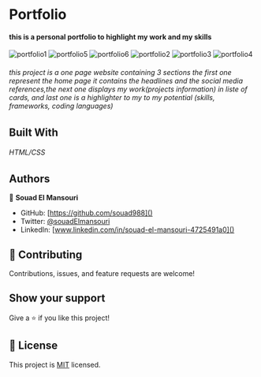 # Portfolio
#### this is a personal portfolio to highlight my work and my skills



![portfolio1](https://user-images.githubusercontent.com/59707859/148624229-13ab99dd-51c4-4c37-9d99-531a455227bf.PNG)
![portfolio5](https://user-images.githubusercontent.com/59707859/148624243-27778486-4977-45e9-bc6b-9c4aea78b6f2.PNG)
![portfolio6](https://user-images.githubusercontent.com/59707859/148624244-5430c3cd-9bd8-432d-aae6-dd759d869df5.PNG)
![portfolio2](https://user-images.githubusercontent.com/59707859/148624245-62581054-c7e3-4411-85ab-844ee92616fc.PNG)
![portfolio3](https://user-images.githubusercontent.com/59707859/148624246-27992101-78ed-4e40-980c-83918a20a248.PNG)
![portfolio4](https://user-images.githubusercontent.com/59707859/148624248-a551fb6b-8806-41bb-901c-cfc5d7fb394e.PNG)


###### this project is a one page website containing 3 sections the first one represent the home page it contains the headlines and the social media references,the next one displays my work(projects information) in liste of cards, and last one is a highlighter to my to my potential (skills, frameworks, coding languages)

## Built With
###### HTML/CSS


## Authors

👤 **Souad El Mansouri**

- GitHub: [https://github.com/souad988]()
- Twitter: [@souadElmansouri]()
- LinkedIn: [www.linkedin.com/in/souad-el-mansouri-4725491a0]()

## 🤝 Contributing

Contributions, issues, and feature requests are welcome!

## Show your support

Give a ⭐️ if you like this project!


## 📝 License

This project is [MIT](./MIT.md) licensed.
